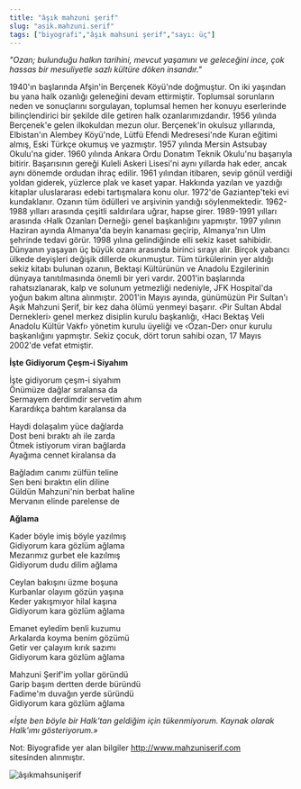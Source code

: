 ```yaml
---
title: "âşık mahzuni şerif"
slug: "asik.mahzuni.serif"
tags: ["biyografi","âşık mahsuni şerif","sayı: üç"]
---
```


*"Ozan; bulunduğu halkın tarihini, mevcut yaşamını ve geleceğini ince,
çok hassas bir mesuliyetle sazlı kültüre döken insandır."*

1940'ın başlarında Afşin'in Berçenek Köyü'nde doğmuştur. On iki yaşından
bu yana halk ozanlığı geleneğini devam ettirmiştir. Toplumsal sorunların
neden ve sonuçlarını sorgulayan, toplumsal hemen her konuyu eserlerinde
bilinçlendirici bir şekilde dile getiren halk ozanlarımızdandır. 1956
yılında Berçenek'e gelen ilkokuldan mezun olur. Berçenek'in okulsuz
yıllarında, Elbistan'ın Alembey Köyü'nde, Lütfü Efendi Medresesi'nde
Kuran eğitimi almış, Eski Türkçe okumuş ve yazmıştır. 1957 yılında
Mersin Astsubay Okulu'na gider. 1960 yılında Ankara Ordu Donatım Teknik
Okulu'nu başarıyla bitirir. Başarısının gereği Kuleli Askeri Lisesi'ni
aynı yıllarda hak eder, ancak aynı dönemde ordudan ihraç edilir. 1961
yılından itibaren, sevip gönül verdiği yoldan giderek, yüzlerce plak ve
kaset yapar. Hakkında yazılan ve yazdığı kitaplar uluslararası edebi
tartışmalara konu olur. 1972'de Gaziantep'teki evi kundaklanır. Ozanın
tüm ödülleri ve arşivinin yandığı söylenmektedir. 1962-1988 yılları
arasında çeşitli saldırılara uğrar, hapse girer. 1989-1991 yılları
arasında ‹Halk Ozanları Derneği› genel başkanlığını yapmıştır. 1997
yılının Haziran ayında Almanya'da beyin kanaması geçirip, Almanya'nın
Ulm şehrinde tedavi görür. 1998 yılına gelindiğinde elli sekiz kaset
sahibidir. Dünyanın yaşayan üç büyük ozanı arasında birinci sırayı alır.
Birçok yabancı ülkede deyişleri değişik dillerde okunmuştur. Tüm
türkülerinin yer aldığı sekiz kitabı bulunan ozanın, Bektaşi Kültürünün
ve Anadolu Ezgilerinin dünyaya tanıtılmasında önemli bir yeri vardır.
2001'in başlarında rahatsızlanarak, kalp ve solunum yetmezliği
nedeniyle, JFK Hospital'da yoğun bakım altına alınmıştır.
2001'in Mayıs ayında, günümüzün Pir Sultan'ı Aşık Mahzuni Şerif, bir kez
daha ölümü yenmeyi başarır. ‹Pir Sultan Abdal Dernekleri› genel merkez
disiplin kurulu başkanlığı, ‹Hacı Bektaş Veli Anadolu Kültür Vakfı›
yönetim kurulu üyeliği ve ‹Ozan-Der› onur kurulu başkanlığını yapmıştır.
Sekiz çocuk, dört torun sahibi ozan, 17 Mayıs 2002'de vefat etmiştir.

**İşte Gidiyorum Çeşm-i Siyahım**

İşte gidiyorum çeşm-i siyahım\
Önümüze dağlar sıralansa da\
Sermayem derdimdir servetim ahım\
Karardıkça bahtım karalansa da

Haydi dolaşalım yüce dağlarda\
Dost beni bıraktı ah ile zarda\
Ötmek istiyorum viran bağlarda\
Ayağıma cennet kiralansa da

Bağladım canımı zülfün teline\
Sen beni bıraktın elin diline\
Güldün Mahzuni'nin berbat haline\
Mervanın elinde parelense de

**Ağlama**

Kader böyle imiş böyle yazılmış\
Gidiyorum kara gözlüm ağlama\
Mezarımız gurbet ele kazılmış\
Gidiyorum dudu dilim ağlama

Ceylan bakışını üzme boşuna\
Kurbanlar olayım gözün yaşına\
Keder yakışmıyor hilal kaşına\
Gidiyorum kara gözlüm ağlama

Emanet eyledim benli kuzumu\
Arkalarda koyma benim gözümü\
Getir ver çalayım kırık sazımı\
Gidiyorum kara gözlüm ağlama

Mahzuni Şerif'im yollar göründü\
Garip başım dertten derde büründü\
Fadime'm duvağın yerde süründü\
Gidiyorum kara gözlüm ağlama

*«İşte ben böyle bir Halk'tan geldiğim için tükenmiyorum. Kaynak olarak
Halk'ımı gösteriyorum.»*

Not: Biyografide yer alan bilgiler http://www.mahzuniserif.com
sitesinden alınmıştır.


![âşıkmahsunişerif](/img/ky03_29.jpg)